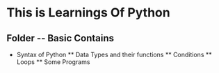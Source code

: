 # This is Learnings Of Python

## Folder -- Basic Contains
* Syntax of Python
** Data Types and their functions
** Conditions
** Loops
** Some Programs
